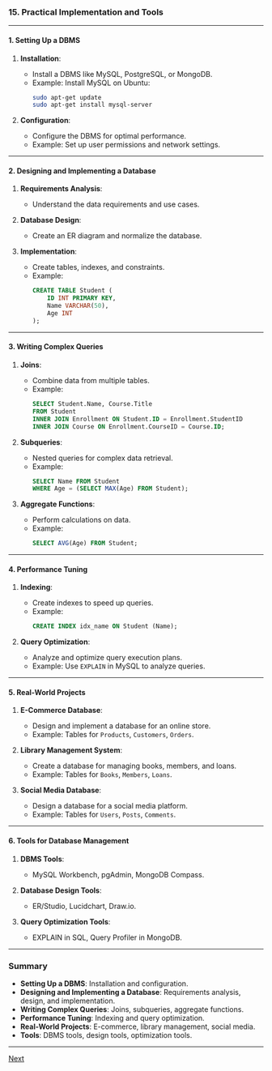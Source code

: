 ### **15. Practical Implementation and Tools**

---

#### **1. Setting Up a DBMS**
1. **Installation**:
   - Install a DBMS like MySQL, PostgreSQL, or MongoDB.
   - Example: Install MySQL on Ubuntu:
     ```bash
     sudo apt-get update
     sudo apt-get install mysql-server
     ```

2. **Configuration**:
   - Configure the DBMS for optimal performance.
   - Example: Set up user permissions and network settings.

---

#### **2. Designing and Implementing a Database**
1. **Requirements Analysis**:
   - Understand the data requirements and use cases.

2. **Database Design**:
   - Create an ER diagram and normalize the database.

3. **Implementation**:
   - Create tables, indexes, and constraints.
   - Example:
     ```sql
     CREATE TABLE Student (
         ID INT PRIMARY KEY,
         Name VARCHAR(50),
         Age INT
     );
     ```

---

#### **3. Writing Complex Queries**
1. **Joins**:
   - Combine data from multiple tables.
   - Example:
     ```sql
     SELECT Student.Name, Course.Title
     FROM Student
     INNER JOIN Enrollment ON Student.ID = Enrollment.StudentID
     INNER JOIN Course ON Enrollment.CourseID = Course.ID;
     ```

2. **Subqueries**:
   - Nested queries for complex data retrieval.
   - Example:
     ```sql
     SELECT Name FROM Student
     WHERE Age = (SELECT MAX(Age) FROM Student);
     ```

3. **Aggregate Functions**:
   - Perform calculations on data.
   - Example:
     ```sql
     SELECT AVG(Age) FROM Student;
     ```

---

#### **4. Performance Tuning**
1. **Indexing**:
   - Create indexes to speed up queries.
   - Example:
     ```sql
     CREATE INDEX idx_name ON Student (Name);
     ```

2. **Query Optimization**:
   - Analyze and optimize query execution plans.
   - Example: Use `EXPLAIN` in MySQL to analyze queries.

---

#### **5. Real-World Projects**
1. **E-Commerce Database**:
   - Design and implement a database for an online store.
   - Example: Tables for `Products`, `Customers`, `Orders`.

2. **Library Management System**:
   - Create a database for managing books, members, and loans.
   - Example: Tables for `Books`, `Members`, `Loans`.

3. **Social Media Database**:
   - Design a database for a social media platform.
   - Example: Tables for `Users`, `Posts`, `Comments`.

---

#### **6. Tools for Database Management**
1. **DBMS Tools**:
   - MySQL Workbench, pgAdmin, MongoDB Compass.

2. **Database Design Tools**:
   - ER/Studio, Lucidchart, Draw.io.

3. **Query Optimization Tools**:
   - EXPLAIN in SQL, Query Profiler in MongoDB.

---

### **Summary**
- **Setting Up a DBMS**: Installation and configuration.
- **Designing and Implementing a Database**: Requirements analysis, design, and implementation.
- **Writing Complex Queries**: Joins, subqueries, aggregate functions.
- **Performance Tuning**: Indexing and query optimization.
- **Real-World Projects**: E-commerce, library management, social media.
- **Tools**: DBMS tools, design tools, optimization tools.

---

[Next](./16DBMS.md)